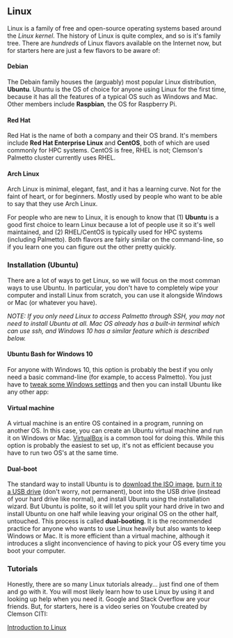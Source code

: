 ## Linux

Linux is a family of free and open-source operating systems based around the _Linux kernel_. The history of Linux is quite complex, and so is it's family tree. There are _hundreds_ of Linux flavors available on the Internet now, but for starters here are just a few flavors to be aware of:

#### Debian

The Debain family houses the (arguably) most popular Linux distribution, __Ubuntu__. Ubuntu is the OS of choice for anyone using Linux for the first time, because it has all the features of a typical OS such as Windows and Mac. Other members include __Raspbian__, the OS for Raspberry Pi.

#### Red Hat

Red Hat is the name of both a company and their OS brand. It's members include __Red Hat Enterprise Linux__ and __CentOS__, both of which are used commonly for HPC systems. CentOS is free, RHEL is not; Clemson's Palmetto cluster currently uses RHEL.

#### Arch Linux

Arch Linux is minimal, elegant, fast, and it has a learning curve. Not for the faint of heart, or for beginners. Mostly used by people who want to be able to say that they use Arch Linux.

For people who are new to Linux, it is enough to know that (1) __Ubuntu__ is a good first choice to learn Linux because a lot of people use it so it's well maintained, and (2) RHEL/CentOS is typically used for HPC systems (including Palmetto). Both flavors are fairly similar on the command-line, so if you learn one you can figure out the other pretty quickly.

### Installation (Ubuntu)

There are a lot of ways to get Linux, so we will focus on the most comman ways to use Ubuntu. In particular, you don't have to completely wipe your computer and install Linux from scratch, you can use it alongside Windows or Mac (or whatever you have).

_NOTE: If you only need Linux to access Palmetto through SSH, you may not need to install Ubuntu at all. Mac OS already has a built-in terminal which can use ssh, and Windows 10 has a similar feature which is described below._

#### Ubuntu Bash for Windows 10

For anyone with Windows 10, this option is probably the best if you only need a basic command-line (for example, to access Palmetto). You just have to [tweak some Windows settings](https://docs.microsoft.com/en-us/windows/wsl/install-win10) and then you can install Ubuntu like any other app:

#### Virtual machine

A virtual machine is an entire OS contained in a program, running on another OS. In this case, you can create an Ubuntu virtual machine and run it on Windows or Mac. [VirtualBox](https://www.virtualbox.org/) is a common tool for doing this. While this option is probably the easiest to set up, it's not as efficient because you have to run two OS's at the same time.

#### Dual-boot

The standard way to install Ubuntu is to [download the ISO image](https://www.ubuntu.com/download/desktop), [burn it to a USB drive](https://tutorials.ubuntu.com/tutorial/tutorial-create-a-usb-stick-on-windows#6) (don't worry, not permanent), boot into the USB drive (instead of your hard drive like normal), and install Ubuntu using the installation wizard. But Ubuntu is polite, so it will let you split your hard drive in two and install Ubuntu on one half while leaving your original OS on the other half, untouched. This process is called __dual-booting__. It is the recommended practice for anyone who wants to use Linux heavily but also wants to keep Windows or Mac. It is more efficient than a virtual machine, although it introduces a slight inconvencience of having to pick your OS every time you boot your computer.

### Tutorials

Honestly, there are so many Linux tutorials already... just find one of them and go with it. You will most likely learn how to use Linux by using it and looking up help when you need it. Google and Stack Overflow are your friends. But, for starters, here is a video series on Youtube created by Clemson CITI:

[Introduction to Linux](https://www.youtube.com/playlist?list=PLagFkXs2BczZGsvnN7UAqd5LWfgOrat0v)
